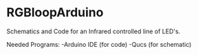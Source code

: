 # RGBloopArduino
Schematics and Code for an Infrared controlled line of LED's.

Needed Programs:
       -Arduino IDE (for code)
       -Qucs (for schematic)
